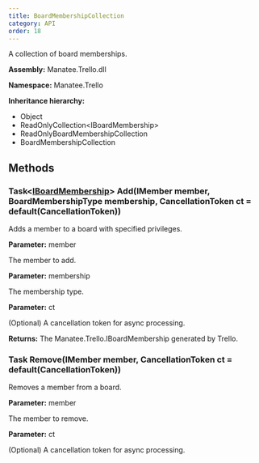 ```yaml
---
title: BoardMembershipCollection
category: API
order: 18
---
```


A collection of board memberships.

**Assembly:** Manatee.Trello.dll

**Namespace:** Manatee.Trello

**Inheritance hierarchy:**

- Object
- ReadOnlyCollection&lt;IBoardMembership&gt;
- ReadOnlyBoardMembershipCollection
- BoardMembershipCollection

## Methods

### Task&lt;[IBoardMembership](../IBoardMembership#iboardmembership)&gt; Add(IMember member, BoardMembershipType membership, CancellationToken ct = default(CancellationToken))

Adds a member to a board with specified privileges.

**Parameter:** member

The member to add.

**Parameter:** membership

The membership type.

**Parameter:** ct

(Optional) A cancellation token for async processing.

**Returns:** The Manatee.Trello.IBoardMembership generated by Trello.

### Task Remove(IMember member, CancellationToken ct = default(CancellationToken))

Removes a member from a board.

**Parameter:** member

The member to remove.

**Parameter:** ct

(Optional) A cancellation token for async processing.

